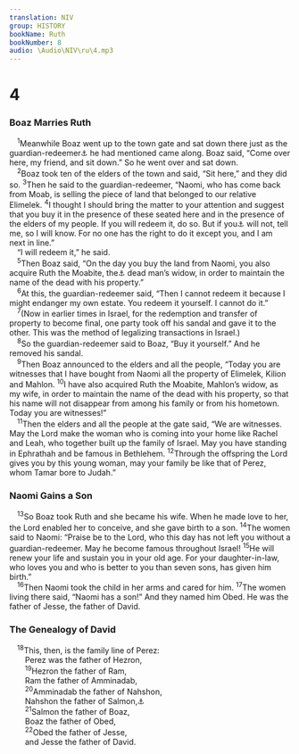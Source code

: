 ```yaml
---
translation: NIV
group: HISTORY
bookName: Ruth 
bookNumber: 8
audio: \Audio\NIV\ru\4.mp3
---
```


<div class="title"><h1>4</h1><h3>Boaz Marries Ruth </h3></div>
<span class="verse ru_4_1"> <sup>1</sup>Meanwhile Boaz went up to the town gate and sat down there just as the guardian-redeemer<a data-toggle="tooltip" data-placement="bottom" title="The Hebrew word for guardian-redeemer is a legal term for one who has the obligation to redeem a relative in serious difficulty (see Lev. 25:25-55); also in verses 3, 6, 8 and 14.">⚓</a> he had mentioned came along. Boaz said, “Come over here, my friend, and sit down.” So he went over and sat down. <br/></span>
<span class="verse ru_4_2"> <sup>2</sup>Boaz took ten of the elders of the town and said, “Sit here,” and they did so. </span>
<span class="verse ru_4_3"><sup>3</sup>Then he said to the guardian-redeemer, “Naomi, who has come back from Moab, is selling the piece of land that belonged to our relative Elimelek. </span>
<span class="verse ru_4_4"><sup>4</sup>I thought I should bring the matter to your attention and suggest that you buy it in the presence of these seated here and in the presence of the elders of my people. If you will redeem it, do so. But if you<a data-toggle="tooltip" data-placement="bottom" title="Many Hebrew manuscripts, Septuagint, Vulgate and Syriac; most Hebrew manuscripts he">⚓</a> will not, tell me, so I will know. For no one has the right to do it except you, and I am next in line.” <br/> “I will redeem it,” he said. <br/></span>
<span class="verse ru_4_5"> <sup>5</sup>Then Boaz said, “On the day you buy the land from Naomi, you also acquire Ruth the Moabite, the<a data-toggle="tooltip" data-placement="bottom" title="Vulgate and Syriac; Hebrew (see also Septuagint) Naomi and from Ruth the Moabite, you acquire the">⚓</a> dead man’s widow, in order to maintain the name of the dead with his property.” <br/></span>
<span class="verse ru_4_6"> <sup>6</sup>At this, the guardian-redeemer said, “Then I cannot redeem it because I might endanger my own estate. You redeem it yourself. I cannot do it.” <br/></span>
<span class="verse ru_4_7"> <sup>7</sup>(Now in earlier times in Israel, for the redemption and transfer of property to become final, one party took off his sandal and gave it to the other. This was the method of legalizing transactions in Israel.) <br/></span>
<span class="verse ru_4_8"> <sup>8</sup>So the guardian-redeemer said to Boaz, “Buy it yourself.” And he removed his sandal. <br/></span>
<span class="verse ru_4_9"> <sup>9</sup>Then Boaz announced to the elders and all the people, “Today you are witnesses that I have bought from Naomi all the property of Elimelek, Kilion and Mahlon. </span>
<span class="verse ru_4_10"><sup>10</sup>I have also acquired Ruth the Moabite, Mahlon’s widow, as my wife, in order to maintain the name of the dead with his property, so that his name will not disappear from among his family or from his hometown. Today you are witnesses!” <br/></span>
<span class="verse ru_4_11"> <sup>11</sup>Then the elders and all the people at the gate said, “We are witnesses. May the Lord make the woman who is coming into your home like Rachel and Leah, who together built up the family of Israel. May you have standing in Ephrathah and be famous in Bethlehem. </span>
<span class="verse ru_4_12"><sup>12</sup>Through the offspring the Lord gives you by this young woman, may your family be like that of Perez, whom Tamar bore to Judah.” <br/></span>
<div class="title"><h3>Naomi Gains a Son </h3></div>
<span class="verse ru_4_13"> <sup>13</sup>So Boaz took Ruth and she became his wife. When he made love to her, the Lord enabled her to conceive, and she gave birth to a son. </span>
<span class="verse ru_4_14"><sup>14</sup>The women said to Naomi: “Praise be to the Lord, who this day has not left you without a guardian-redeemer. May he become famous throughout Israel! </span>
<span class="verse ru_4_15"><sup>15</sup>He will renew your life and sustain you in your old age. For your daughter-in-law, who loves you and who is better to you than seven sons, has given him birth.” <br/></span>
<span class="verse ru_4_16"> <sup>16</sup>Then Naomi took the child in her arms and cared for him. </span>
<span class="verse ru_4_17"><sup>17</sup>The women living there said, “Naomi has a son!” And they named him Obed. He was the father of Jesse, the father of David. <br/></span>
<div class="title"><h3>The Genealogy of David </h3></div>
<span class="verse ru_4_18"> <sup>18</sup>This, then, is the family line of Perez: <br/>  Perez was the father of Hezron, <br/></span>
<span class="verse ru_4_19">  <sup>19</sup>Hezron the father of Ram, <br/>  Ram the father of Amminadab, <br/></span>
<span class="verse ru_4_20">  <sup>20</sup>Amminadab the father of Nahshon, <br/>  Nahshon the father of Salmon,<a data-toggle="tooltip" data-placement="bottom" title="A few Hebrew manuscripts, some Septuagint manuscripts and Vulgate (see also verse 21 and Septuagint of 1 Chron. 2:11); most Hebrew manuscripts Salma">⚓</a><br/></span>
<span class="verse ru_4_21">  <sup>21</sup>Salmon the father of Boaz, <br/>  Boaz the father of Obed, <br/></span>
<span class="verse ru_4_22">  <sup>22</sup>Obed the father of Jesse, <br/>  and Jesse the father of David. <br/></span>
